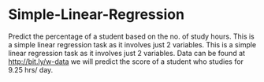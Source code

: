# Simple-Linear-Regression
Predict the percentage of a student based on the no. of study hours. This is a simple linear regression task as it involves just 2 variables. 
This is a simple linear regression task as it involves just 2 variables. 
Data can be found at http://bit.ly/w-data 
we will predict the score of a student who studies for 9.25 hrs/ day. 
